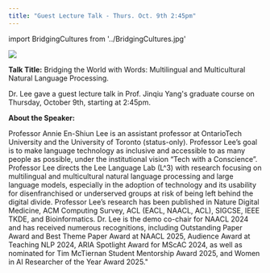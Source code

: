 ```yaml
---
title: "Guest Lecture Talk - Thurs. Oct. 9th 2:45pm"
---
```


import BridgingCultures from '../BridgingCultures.jpg'

<p class="manuel_cosentino_n_CMLApjfI_unsplash"><img src={BridgingCultures}/></p>


**Talk Title:** Bridging the World with Words: Multilingual and Multicultural Natural Language Processing.

Dr. Lee gave a guest lecture talk in Prof. Jinqiu Yang's graduate course on Thursday, October 9th, starting at 2:45pm.


**About the Speaker:**

Professor Annie En-Shiun Lee is an assistant professor at OntarioTech University and the University of Toronto (status-only).  Professor Lee’s goal is to make language technology as inclusive and accessible to as many people as possible, under the institutional vision “Tech with a Conscience”.  Professor Lee directs the Lee Language Lab (L^3) with research focusing on multilingual and multicultural natural language processing and large language models, especially in the adoption of technology and its usability for disenfranchised or underserved groups at risk of being left behind the digital divide.   Professor Lee’s research has been published in Nature Digital Medicine, ACM Computing Survey, ACL (EACL, NAACL, ACL), SIGCSE, IEEE TKDE, and Bioinformatics.  Dr. Lee is the demo co-chair for NAACL 2024 and has received numerous recognitions, including Outstanding Paper Award and Best Theme Paper Award at NAACL 2025, Audience Award at Teaching NLP 2024, ARIA Spotlight Award for MScAC 2024, as well as nominated for Tim McTiernan Student Mentorship Award 2025, and Women in AI Researcher of the Year Award 2025."